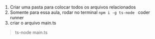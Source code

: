 1.  Criar uma pasta para colocar todos os arquivos relacionados
2.  Somente para essa aula, rodar no terminal `npm i -g ts-node `
coder runner
3. criar o arquivo main.ts
 > ts-node main.ts